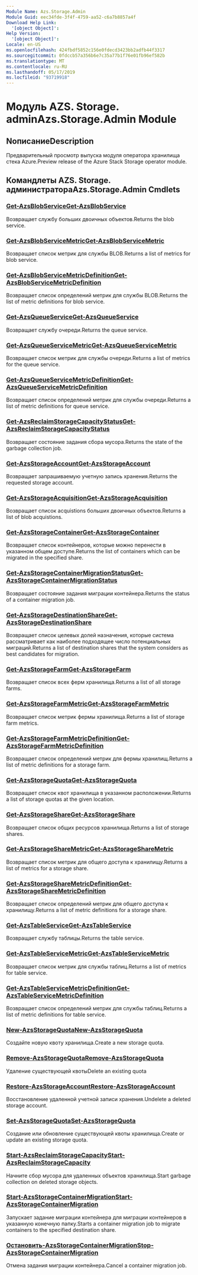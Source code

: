 ```yaml
---
Module Name: Azs.Storage.Admin
Module Guid: eec34fde-3f4f-4759-aa52-c6a7b8857a4f
Download Help Link:
  '[object Object]': 
Help Version:
  '[object Object]': 
Locale: en-US
ms.openlocfilehash: 424fbdf5852c156e0fdecd3423bb2adfb44f3317
ms.sourcegitcommit: 0fdccb57a356b6e7c35a77b1f76e01fb96ef582b
ms.translationtype: MT
ms.contentlocale: ru-RU
ms.lasthandoff: 05/17/2019
ms.locfileid: "93719918"
---
```

# <span data-ttu-id="44a28-101">Модуль AZS. Storage. admin</span><span class="sxs-lookup"><span data-stu-id="44a28-101">Azs.Storage.Admin Module</span></span>
## <span data-ttu-id="44a28-102">Nописание</span><span class="sxs-lookup"><span data-stu-id="44a28-102">Description</span></span>
<span data-ttu-id="44a28-103">Предварительный просмотр выпуска модуля оператора хранилища стека Azure.</span><span class="sxs-lookup"><span data-stu-id="44a28-103">Preview release of the Azure Stack Storage operator module.</span></span>

## <span data-ttu-id="44a28-104">Командлеты AZS. Storage. администратора</span><span class="sxs-lookup"><span data-stu-id="44a28-104">Azs.Storage.Admin Cmdlets</span></span>
### [<span data-ttu-id="44a28-105">Get-AzsBlobService</span><span class="sxs-lookup"><span data-stu-id="44a28-105">Get-AzsBlobService</span></span>](Get-AzsBlobService.md)
<span data-ttu-id="44a28-106">Возвращает службу больших двоичных объектов.</span><span class="sxs-lookup"><span data-stu-id="44a28-106">Returns the blob service.</span></span>

### [<span data-ttu-id="44a28-107">Get-AzsBlobServiceMetric</span><span class="sxs-lookup"><span data-stu-id="44a28-107">Get-AzsBlobServiceMetric</span></span>](Get-AzsBlobServiceMetric.md)
<span data-ttu-id="44a28-108">Возвращает список метрик для службы BLOB.</span><span class="sxs-lookup"><span data-stu-id="44a28-108">Returns a list of metrics for blob service.</span></span>

### [<span data-ttu-id="44a28-109">Get-AzsBlobServiceMetricDefinition</span><span class="sxs-lookup"><span data-stu-id="44a28-109">Get-AzsBlobServiceMetricDefinition</span></span>](Get-AzsBlobServiceMetricDefinition.md)
<span data-ttu-id="44a28-110">Возвращает список определений метрик для службы BLOB.</span><span class="sxs-lookup"><span data-stu-id="44a28-110">Returns the list of metric definitions for blob service.</span></span>

### [<span data-ttu-id="44a28-111">Get-AzsQueueService</span><span class="sxs-lookup"><span data-stu-id="44a28-111">Get-AzsQueueService</span></span>](Get-AzsQueueService.md)
<span data-ttu-id="44a28-112">Возвращает службу очереди.</span><span class="sxs-lookup"><span data-stu-id="44a28-112">Returns the queue service.</span></span>

### [<span data-ttu-id="44a28-113">Get-AzsQueueServiceMetric</span><span class="sxs-lookup"><span data-stu-id="44a28-113">Get-AzsQueueServiceMetric</span></span>](Get-AzsQueueServiceMetric.md)
<span data-ttu-id="44a28-114">Возвращает список метрик для службы очереди.</span><span class="sxs-lookup"><span data-stu-id="44a28-114">Returns a list of metrics for the queue service.</span></span>

### [<span data-ttu-id="44a28-115">Get-AzsQueueServiceMetricDefinition</span><span class="sxs-lookup"><span data-stu-id="44a28-115">Get-AzsQueueServiceMetricDefinition</span></span>](Get-AzsQueueServiceMetricDefinition.md)
<span data-ttu-id="44a28-116">Возвращает список определений метрик для службы очереди.</span><span class="sxs-lookup"><span data-stu-id="44a28-116">Returns a list of metric definitions for queue service.</span></span>

### [<span data-ttu-id="44a28-117">Get-AzsReclaimStorageCapacityStatus</span><span class="sxs-lookup"><span data-stu-id="44a28-117">Get-AzsReclaimStorageCapacityStatus</span></span>](Get-AzsReclaimStorageCapacityStatus.md)
<span data-ttu-id="44a28-118">Возвращает состояние задания сбора мусора.</span><span class="sxs-lookup"><span data-stu-id="44a28-118">Returns the state of the garbage collection job.</span></span>

### [<span data-ttu-id="44a28-119">Get-AzsStorageAccount</span><span class="sxs-lookup"><span data-stu-id="44a28-119">Get-AzsStorageAccount</span></span>](Get-AzsStorageAccount.md)
<span data-ttu-id="44a28-120">Возвращает запрашиваемую учетную запись хранения.</span><span class="sxs-lookup"><span data-stu-id="44a28-120">Returns the requested storage account.</span></span>

### [<span data-ttu-id="44a28-121">Get-AzsStorageAcquisition</span><span class="sxs-lookup"><span data-stu-id="44a28-121">Get-AzsStorageAcquisition</span></span>](Get-AzsStorageAcquisition.md)
<span data-ttu-id="44a28-122">Возвращает список acquistions больших двоичных объектов.</span><span class="sxs-lookup"><span data-stu-id="44a28-122">Returns a list of blob acquistions.</span></span>

### [<span data-ttu-id="44a28-123">Get-AzsStorageContainer</span><span class="sxs-lookup"><span data-stu-id="44a28-123">Get-AzsStorageContainer</span></span>](Get-AzsStorageContainer.md)
<span data-ttu-id="44a28-124">Возвращает список контейнеров, которые можно перенести в указанном общем доступе.</span><span class="sxs-lookup"><span data-stu-id="44a28-124">Returns the list of containers which can be migrated in the specified share.</span></span>

### [<span data-ttu-id="44a28-125">Get-AzsStorageContainerMigrationStatus</span><span class="sxs-lookup"><span data-stu-id="44a28-125">Get-AzsStorageContainerMigrationStatus</span></span>](Get-AzsStorageContainerMigrationStatus.md)
<span data-ttu-id="44a28-126">Возвращает состояние задания миграции контейнера.</span><span class="sxs-lookup"><span data-stu-id="44a28-126">Returns the status of a container migration job.</span></span>

### [<span data-ttu-id="44a28-127">Get-AzsStorageDestinationShare</span><span class="sxs-lookup"><span data-stu-id="44a28-127">Get-AzsStorageDestinationShare</span></span>](Get-AzsStorageDestinationShare.md)
<span data-ttu-id="44a28-128">Возвращает список целевых долей назначения, которые система рассматривает как наиболее подходящее число потенциальных миграций.</span><span class="sxs-lookup"><span data-stu-id="44a28-128">Returns a list of destination shares that the system considers as best candidates for migration.</span></span>

### [<span data-ttu-id="44a28-129">Get-AzsStorageFarm</span><span class="sxs-lookup"><span data-stu-id="44a28-129">Get-AzsStorageFarm</span></span>](Get-AzsStorageFarm.md)
<span data-ttu-id="44a28-130">Возвращает список всех ферм хранилища.</span><span class="sxs-lookup"><span data-stu-id="44a28-130">Returns a list of all storage farms.</span></span>

### [<span data-ttu-id="44a28-131">Get-AzsStorageFarmMetric</span><span class="sxs-lookup"><span data-stu-id="44a28-131">Get-AzsStorageFarmMetric</span></span>](Get-AzsStorageFarmMetric.md)
<span data-ttu-id="44a28-132">Возвращает список метрик фермы хранилища.</span><span class="sxs-lookup"><span data-stu-id="44a28-132">Returns a list of storage farm metrics.</span></span>

### [<span data-ttu-id="44a28-133">Get-AzsStorageFarmMetricDefinition</span><span class="sxs-lookup"><span data-stu-id="44a28-133">Get-AzsStorageFarmMetricDefinition</span></span>](Get-AzsStorageFarmMetricDefinition.md)
<span data-ttu-id="44a28-134">Возвращает список определений метрик для фермы хранилищ.</span><span class="sxs-lookup"><span data-stu-id="44a28-134">Returns a list of metric definitions for a storage farm.</span></span>

### [<span data-ttu-id="44a28-135">Get-AzsStorageQuota</span><span class="sxs-lookup"><span data-stu-id="44a28-135">Get-AzsStorageQuota</span></span>](Get-AzsStorageQuota.md)
<span data-ttu-id="44a28-136">Возвращает список квот хранилища в указанном расположении.</span><span class="sxs-lookup"><span data-stu-id="44a28-136">Returns a list of storage quotas at the given location.</span></span>

### [<span data-ttu-id="44a28-137">Get-AzsStorageShare</span><span class="sxs-lookup"><span data-stu-id="44a28-137">Get-AzsStorageShare</span></span>](Get-AzsStorageShare.md)
<span data-ttu-id="44a28-138">Возвращает список общих ресурсов хранилища.</span><span class="sxs-lookup"><span data-stu-id="44a28-138">Returns a list of storage shares.</span></span>

### [<span data-ttu-id="44a28-139">Get-AzsStorageShareMetric</span><span class="sxs-lookup"><span data-stu-id="44a28-139">Get-AzsStorageShareMetric</span></span>](Get-AzsStorageShareMetric.md)
<span data-ttu-id="44a28-140">Возвращает список метрик для общего доступа к хранилищу.</span><span class="sxs-lookup"><span data-stu-id="44a28-140">Returns a list of metrics for a storage share.</span></span>

### [<span data-ttu-id="44a28-141">Get-AzsStorageShareMetricDefinition</span><span class="sxs-lookup"><span data-stu-id="44a28-141">Get-AzsStorageShareMetricDefinition</span></span>](Get-AzsStorageShareMetricDefinition.md)
<span data-ttu-id="44a28-142">Возвращает список определений метрик для общего доступа к хранилищу.</span><span class="sxs-lookup"><span data-stu-id="44a28-142">Returns a list of metric definitions for a storage share.</span></span>

### [<span data-ttu-id="44a28-143">Get-AzsTableService</span><span class="sxs-lookup"><span data-stu-id="44a28-143">Get-AzsTableService</span></span>](Get-AzsTableService.md)
<span data-ttu-id="44a28-144">Возвращает службу таблицы.</span><span class="sxs-lookup"><span data-stu-id="44a28-144">Returns the table service.</span></span>

### [<span data-ttu-id="44a28-145">Get-AzsTableServiceMetric</span><span class="sxs-lookup"><span data-stu-id="44a28-145">Get-AzsTableServiceMetric</span></span>](Get-AzsTableServiceMetric.md)
<span data-ttu-id="44a28-146">Возвращает список метрик для службы таблиц.</span><span class="sxs-lookup"><span data-stu-id="44a28-146">Returns a list of metrics for table service.</span></span>

### [<span data-ttu-id="44a28-147">Get-AzsTableServiceMetricDefinition</span><span class="sxs-lookup"><span data-stu-id="44a28-147">Get-AzsTableServiceMetricDefinition</span></span>](Get-AzsTableServiceMetricDefinition.md)
<span data-ttu-id="44a28-148">Возвращает список определений метрик для службы таблиц.</span><span class="sxs-lookup"><span data-stu-id="44a28-148">Returns a list of metric definitions for table service.</span></span>

### [<span data-ttu-id="44a28-149">New-AzsStorageQuota</span><span class="sxs-lookup"><span data-stu-id="44a28-149">New-AzsStorageQuota</span></span>](New-AzsStorageQuota.md)
<span data-ttu-id="44a28-150">Создайте новую квоту хранилища.</span><span class="sxs-lookup"><span data-stu-id="44a28-150">Create a new storage quota.</span></span>

### [<span data-ttu-id="44a28-151">Remove-AzsStorageQuota</span><span class="sxs-lookup"><span data-stu-id="44a28-151">Remove-AzsStorageQuota</span></span>](Remove-AzsStorageQuota.md)
<span data-ttu-id="44a28-152">Удаление существующей квоты</span><span class="sxs-lookup"><span data-stu-id="44a28-152">Delete an existing quota</span></span>

### [<span data-ttu-id="44a28-153">Restore-AzsStorageAccount</span><span class="sxs-lookup"><span data-stu-id="44a28-153">Restore-AzsStorageAccount</span></span>](Restore-AzsStorageAccount.md)
<span data-ttu-id="44a28-154">Восстановление удаленной учетной записи хранения.</span><span class="sxs-lookup"><span data-stu-id="44a28-154">Undelete a deleted storage account.</span></span>

### [<span data-ttu-id="44a28-155">Set-AzsStorageQuota</span><span class="sxs-lookup"><span data-stu-id="44a28-155">Set-AzsStorageQuota</span></span>](Set-AzsStorageQuota.md)
<span data-ttu-id="44a28-156">Создание или обновление существующей квоты хранилища.</span><span class="sxs-lookup"><span data-stu-id="44a28-156">Create or update an existing storage quota.</span></span>

### [<span data-ttu-id="44a28-157">Start-AzsReclaimStorageCapacity</span><span class="sxs-lookup"><span data-stu-id="44a28-157">Start-AzsReclaimStorageCapacity</span></span>](Start-AzsReclaimStorageCapacity.md)
<span data-ttu-id="44a28-158">Начните сбор мусора для удаленных объектов хранилища.</span><span class="sxs-lookup"><span data-stu-id="44a28-158">Start garbage collection on deleted storage objects.</span></span>

### [<span data-ttu-id="44a28-159">Start-AzsStorageContainerMigration</span><span class="sxs-lookup"><span data-stu-id="44a28-159">Start-AzsStorageContainerMigration</span></span>](Start-AzsStorageContainerMigration.md)
<span data-ttu-id="44a28-160">Запускает задание миграции контейнера для миграции контейнеров в указанную конечную папку.</span><span class="sxs-lookup"><span data-stu-id="44a28-160">Starts a container migration job to migrate containers to the specified destination share.</span></span>

### [<span data-ttu-id="44a28-161">Остановить-AzsStorageContainerMigration</span><span class="sxs-lookup"><span data-stu-id="44a28-161">Stop-AzsStorageContainerMigration</span></span>](Stop-AzsStorageContainerMigration.md)
<span data-ttu-id="44a28-162">Отмена задания миграции контейнера.</span><span class="sxs-lookup"><span data-stu-id="44a28-162">Cancel a container migration job.</span></span>

